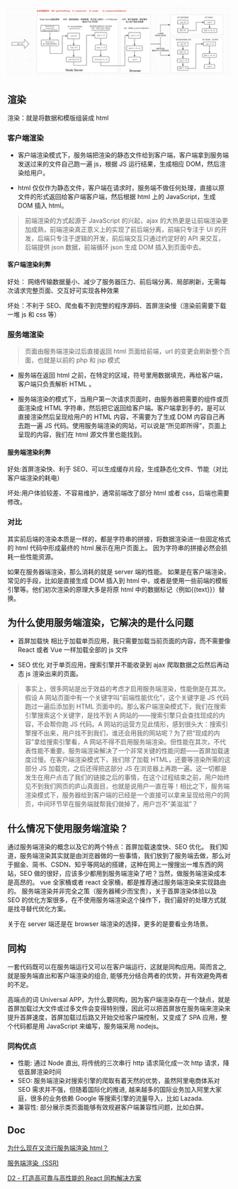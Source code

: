 ![](https://raw.githubusercontent.com/easterCat/img-package/master/img/50038933-4c661980-0064-11e9-9eba-985fdcc3c821.png)

## 渲染

渲染：就是将数据和模版组装成 html

### 客户端渲染

- 客户端渲染模式下，服务端把渲染的静态文件给到客户端，客户端拿到服务端发送过来的文件自己跑一遍 js，根据 JS 运行结果，生成相应 DOM，然后渲染给用户。

- html 仅仅作为静态文件，客户端在请求时，服务端不做任何处理，直接以原文件的形式返回给客户端客户端，然后根据 html 上的 JavaScript，生成 DOM 插入 html。

> 前端渲染的方式起源于 JavaScript 的兴起，ajax 的大热更是让前端渲染更加成熟，前端渲染真正意义上的实现了前后端分离，前端只专注于 UI 的开发，后端只专注于逻辑的开发，前后端交互只通过约定好的 API 来交互，后端提供 json 数据，前端循环 json 生成 DOM 插入到页面中去。

#### 客户端渲染利弊

好处： 网络传输数据量小、减少了服务器压力、前后端分离、局部刷新，无需每次请求完整页面、交互好可实现各种效果

坏处：不利于 SEO、爬虫看不到完整的程序源码、首屏渲染慢（渲染前需要下载一堆 js 和 css 等）

### 服务端渲染

> 页面由服务端渲染过后直接返回 html 页面给前端，url 的变更会刷新整个页面，也就是以前的 php 和 jsp 模式

- 服务端在返回 html 之前，在特定的区域，符号里用数据填充，再给客户端，客户端只负责解析 HTML 。

- 服务端渲染的模式下，当用户第一次请求页面时，由服务器把需要的组件或页面渲染成 HTML 字符串，然后把它返回给客户端。客户端拿到手的，是可以直接渲染然后呈现给用户的 HTML 内容，不需要为了生成 DOM 内容自己再去跑一遍 JS 代码。使用服务端渲染的网站，可以说是“所见即所得”，页面上呈现的内容，我们在 html 源文件里也能找到。

#### 服务端渲染利弊

好处:首屏渲染快、利于 SEO、可以生成缓存片段，生成静态化文件、节能（对比客户端渲染的耗电）

坏处:用户体验较差、不容易维护，通常前端改了部分 html 或者 css，后端也需要修改。

### 对比

其实前后端的渲染本质是一样的，都是字符串的拼接，将数据渲染进一些固定格式的 html 代码中形成最终的 html 展示在用户页面上。 因为字符串的拼接必然会损耗一些性能资源。

如果在服务器端渲染，那么消耗的就是 server 端的性能。
如果是在客户端渲染，常见的手段，比如是直接生成 DOM 插入到 html 中，或者是使用一些前端的模板引擎等。他们初次渲染的原理大多是将原 html 中的数据标记（例如{{text}}）替换。

## 为什么使用服务端渲染，它解决的是什么问题

- 首屏加载快 相比于加载单页应用，我只需要加载当前页面的内容，而不需要像 React 或者 Vue 一样加载全部的 js 文件

- SEO 优化 对于单页应用，搜索引擎并不能收录到 ajax 爬取数据之后然后再动态 js 渲染出来的页面。

> 事实上，很多网站是出于效益的考虑才启用服务端渲染，性能倒是在其次。假设 A 网站页面中有一个关键字叫“前端性能优化”，这个关键字是 JS 代码跑过一遍后添加到 HTML 页面中的。那么客户端渲染模式下，我们在搜索引擎搜索这个关键字，是找不到 A 网站的——搜索引擎只会查找现成的内容，不会帮你跑 JS 代码。A 网站的运营方见此情形，感到很头大：搜索引擎搜不出来，用户找不到我们，谁还会用我的网站呢？为了把“现成的内容”拿给搜索引擎看，A 网站不得不启用服务端渲染。但性能在其次，不代表性能不重要。服务端渲染解决了一个非常关键的性能问题——首屏加载速度过慢。在客户端渲染模式下，我们除了加载 HTML，还要等渲染所需的这部分 JS 加载完，之后还得把这部分 JS 在浏览器上再跑一遍。这一切都是发生在用户点击了我们的链接之后的事情，在这个过程结束之前，用户始终见不到我们网页的庐山真面目，也就是说用户一直在等！相比之下，服务端渲染模式下，服务器给到客户端的已经是一个直接可以拿来呈现给用户的网页，中间环节早在服务端就帮我们做掉了，用户岂不“美滋滋”？

## 什么情况下使用服务端渲染？

通过服务端渲染的概念以及它的两个特点：首屏加载速度快、SEO 优化。
我们知道，服务端渲染其实就是由浏览器做的一些事情，我们放到了服务端去做，那么对于掘金、简书、CSDN、知乎等网站的搭建，这种在网上一搜搜出一堆东西的网站，SEO 做的很好，应该多少都用到服务端渲染了吧？当然，做服务端渲染成本是高昂的。
vue 全家桶或者 react 全家桶，都是推荐通过服务端渲染来实现路由的。
服务端渲染并非完全之策（服务器稀少而宝贵），关于首屏渲染体验以及 SEO 的优化方案很多，在不使用服务端渲染这个操作下，我们最好的处理方式就是找寻替代优化方案。

关于在 server 端还是在 browser 端渲染的选择，更多的是要看业务场景。

## 同构

一套代码既可以在服务端运行又可以在客户端运行，这就是同构应用。简而言之, 就是服务端直出和客户端渲染的组合, 能够充分结合两者的优势，并有效避免两者的不足。

高端点的词 Universal APP，为什么要同构，因为客户端渲染存在一个缺点，就是首屏加载过大文件或过多文件会变得特别慢，因此可以把首屏放在服务端来渲染来提升首屏速度，首屏加载过后路又开始交给客户端控制，又变成了 SPA 应用，整个代码都是用 JavaScript 来编写，服务端采用 nodejs。

### 同构优点

- 性能: 通过 Node 直出, 将传统的三次串行 http 请求简化成一次 http 请求，降低首屏渲染时间
- SEO: 服务端渲染对搜索引擎的爬取有着天然的优势，虽然阿里电商体系对 SEO 需求并不强，但随着国际化的推进, 越来越多的国际业务加入阿里大家庭，很多的业务依赖 Google 等搜索引擎的流量导入，比如 Lazada.
- 兼容性: 部分展示类页面能够有效规避客户端兼容性问题，比如白屏。

## Doc

[为什么现在又流行服务端渲染 html？](https://www.zhihu.com/question/59578433)

[服务端渲染（SSR)](https://juejin.im/post/5c068fd8f265da61524d2abc)

[D2 - 打造高可靠与高性能的 React 同构解决方案](https://zhuanlan.zhihu.com/p/32124393)
